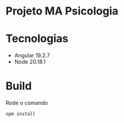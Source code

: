 # Projeto MA Psicologia

# Tecnologias
- Angular 19.2.7
- Node 20.18.1

# Build
Rode o comando
```shell
npm install
```
